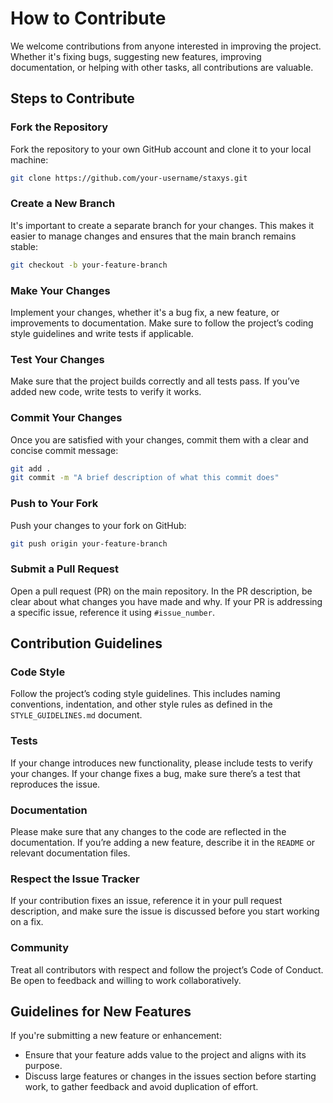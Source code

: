 # How to Contribute

We welcome contributions from anyone interested in improving the project. Whether it's fixing bugs, suggesting new
features, improving documentation, or helping with other tasks, all contributions are valuable.

## Steps to Contribute

### Fork the Repository

Fork the repository to your own GitHub account and clone it to your local machine:

```bash
git clone https://github.com/your-username/staxys.git
```

### Create a New Branch

It's important to create a separate branch for your changes. This makes it easier to manage changes and ensures that the
main branch remains stable:

```bash
git checkout -b your-feature-branch
```

### Make Your Changes

Implement your changes, whether it's a bug fix, a new feature, or improvements to documentation. Make sure to follow the
project’s coding style guidelines and write tests if applicable.

### Test Your Changes

Make sure that the project builds correctly and all tests pass. If you’ve added new code, write tests to verify it
works.

### Commit Your Changes

Once you are satisfied with your changes, commit them with a clear and concise commit message:

```bash
git add .
git commit -m "A brief description of what this commit does"
```

### Push to Your Fork

Push your changes to your fork on GitHub:

```bash
git push origin your-feature-branch
```

### Submit a Pull Request

Open a pull request (PR) on the main repository. In the PR description, be clear about what changes you have made and
why. If your PR is addressing a specific issue, reference it using `#issue_number`.

## Contribution Guidelines

### Code Style

Follow the project’s coding style guidelines. This includes naming conventions, indentation, and other style rules as
defined in the `STYLE_GUIDELINES.md` document.

### Tests

If your change introduces new functionality, please include tests to verify your changes. If your change fixes a bug,
make sure there’s a test that reproduces the issue.

### Documentation

Please make sure that any changes to the code are reflected in the documentation. If you’re adding a new feature,
describe it in the `README` or relevant documentation files.

### Respect the Issue Tracker

If your contribution fixes an issue, reference it in your pull request description, and make sure the issue is discussed
before you start working on a fix.

### Community

Treat all contributors with respect and follow the project’s Code of Conduct. Be open to feedback and willing to work
collaboratively.

## Guidelines for New Features

If you're submitting a new feature or enhancement:

- Ensure that your feature adds value to the project and aligns with its purpose.
- Discuss large features or changes in the issues section before starting work, to gather feedback and avoid duplication
  of effort.